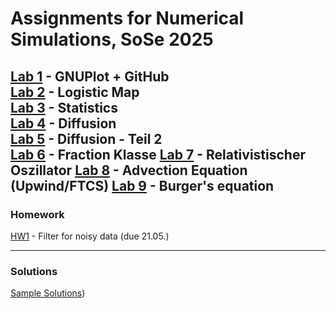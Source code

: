 # Assignments for Numerical Simulations, SoSe 2025

[Lab 1](https://classroom.github.com/a/NATdBzim) - GNUPlot + GitHub  
[Lab 2](https://classroom.github.com/a/HTnN1EZs) - Logistic Map  
[Lab 3](https://classroom.github.com/a/_Sw2KWcw) - Statistics  
[Lab 4](https://classroom.github.com/a/Y9MTiA3n) - Diffusion   
[Lab 5](https://classroom.github.com/a/xuB9eBNb) - Diffusion - Teil 2  
[Lab 6](https://classroom.github.com/a/7Gmy1pkt) - Fraction Klasse
[Lab 7](https://classroom.github.com/a/tGrtNAcP) - Relativistischer Oszillator
[Lab 8](https://classroom.github.com/a/Fc9z1ORG) - Advection Equation (Upwind/FTCS)
[Lab 9](https://classroom.github.com/a/TEmqoMsb) - Burger's equation
----

### Homework

[HW1](https://classroom.github.com/a/sh2y7t0g) - Filter for noisy data (due 21.05.)

---

### Solutions
[Sample Solutions](https://github.com/NumSim2025/sample_solutions))

